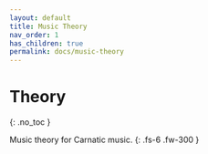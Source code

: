 ```yaml
---
layout: default
title: Music Theory
nav_order: 1
has_children: true
permalink: docs/music-theory
---
```


# Theory
{: .no_toc }

Music theory for Carnatic music.
{: .fs-6 .fw-300 }

